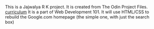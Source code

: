 This is a Jajwalya R K project.
It is created from The Odin Project Files. [curriculum](http://www.theodinproject.com/courses/web-development-101/lessons/html-css)
It is a part of Web Development 101.
It will use HTML/CSS to rebuild the Google.com homepage (the simple one, with just the search box)